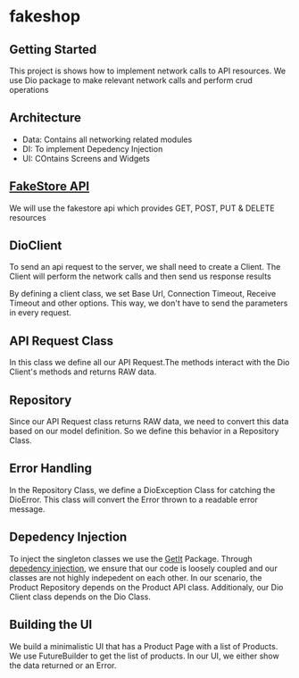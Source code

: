 # fakeshop

## Getting Started

This project is shows how to implement network calls to API resources.
We use Dio package to make relevant network calls and perform crud operations

<h2>Architecture</h2>
<ul>
<li>Data: Contains all networking related modules</li>
<li>DI: To implement Depedency Injection</li>
<li>UI: COntains Screens and Widgets</li>

</ul>

<h2><a href="https://fakestoreapi.com/docs">FakeStore API</a></h2>
<p>We will use the fakestore api which provides GET, POST, PUT & DELETE resources</p>

<h2>DioClient</h2>
<p>To send an api request to the server, we shall need to create a Client. The Client will perform the network calls and then send us response results</p>
<p>By defining a client class, we set Base Url, Connection Timeout, Receive Timeout and other options. This way, we don't have to send the parameters in every request.</p>

<h2>API Request Class</h2>

In this class we define all our API Request.The methods interact with the Dio Client's methods and returns RAW data.

<h2>Repository</h2>
Since our API Request class returns RAW data, we need to convert this data based on our model definition. So we define this behavior in a Repository Class.


<h2>Error Handling</h2>
In the Repository Class, we define a DioException Class for catching the DioError.
This class will convert the Error thrown to a readable error message.


<h2>Depedency Injection</h2>
To inject the singleton classes we use the <a href="https://pub.dev/packages/get_it">GetIt</a> Package. Through <a href="https://dhruvnakum.xyz/master-the-art-of-dependency-injection">depedency injection</a>, we ensure that our code is loosely coupled and our classes are not highly indepedent on each other.
In our scenario, the Product Repository depends on the Product API class.
Additionaly, our Dio Client class depends on the Dio Class.

<h2>Building the UI</h2>
We build a minimalistic UI that has a Product Page with a list of Products. We use FutureBuilder to get the list of products.
In our UI, we either show the data returned or an Error.



